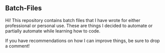 ## Batch-Files

Hi! This repository contains batch files that I have wrote for either professional or personal use. These are things I decided to automate or partially automate while learning how to code.

If you have recommendations on how I can improve things, be sure to drop a comment!
